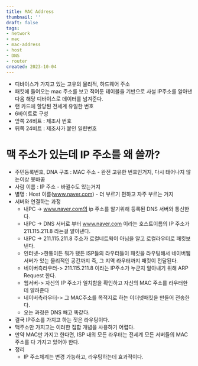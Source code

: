 ```yaml
---
title: MAC Address
thumbnail: ''
draft: false
tags:
- network
- mac
- mac-address
- host
- DNS
- router
created: 2023-10-04
---
```


* 디바이스가 가지고 있는 고유의 물리적, 하드웨어 주소
* 패킷에 들어오는 mac 주소를 보고 적어둔 테이블을 기반으로 사설 IP주소를 알아낸다음 해당 디바이스로 데이터를 넘겨준다.
* 랜 카드에 할당된 전세계 유일한 번호
* 6바이트로 구성
* 앞쪽 24비트 : 제조사 번호
* 뒤쪽 24비트 : 제조사가 붙인 일련번호

# 맥 주소가 있는데 IP 주소를 왜 쓸까?

* 주민등록번호, DNA 구조 : MAC 주소 - 완전 고유한 번호인거지, 다시 태어나지 않는이상 못바꿈
* 사람 이름 : IP 주소 - 바뀔수도 있는거지
* 별명 : Host 이름(www.naver.com) - 더 부르기 편하고 자주 부르는 거지
* 서버와 연결하는 과정
  * 내PC -> www.naver.com의 ip 주소를 알기위해 등록된 DNS 서버와 통신한다.
  * 내PC -> DNS 서버로 부터 www.naver.com 이라는 호스트이름의 IP 주소가 211.115.211.8 라는걸 알아낸다.
  * 내PC -> 211.115.211.8 주소가 로컬네트웍이 아님을 알고 로컬라우터로 패킷보낸다.
  * 인터넷->한통이든 뭐가 됐든 ISP들의 라우터들이 패킷을 라우팅해서 네이버웹서버가 있는 물리적인 공간까지 즉, 그 지역 라우터까지 패킷이 전달된다.
  * 네이버측라우터-> 211.115.211.8 이라는 IP주소가 누군지 알아내기 위해 ARP Request 한다.
  * 웹서버-> 자신의 IP 주소가 일치함을 확인하고 자신의 MAC 주소를 라우터한테 알려준다
  * 네이버측라우터-> 그 MAC주소를 목적지로 하는 이더넷패킷을 만들어 전송한다.
  * 오는 과정은 DNS 빼고 똑같다.
* 결국 IP주소를 가지고 하는 짓은 라우팅이다.
* 맥주소만 가지고는 이러한 집합 개념을 사용하기 어렵다.
* 만약 MAC만 가지고 한다면, ISP 내의 모든 라우터는 전세계 모든 서버들의 MAC 주소를 다 가지고 있어야 한다.
* 정리
  * IP 주소체계는 변경 가능하고, 라우팅하는데 효과적이다.
